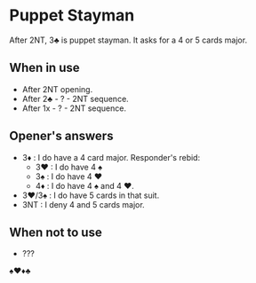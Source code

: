 # Puppet Stayman

After 2NT, 3♣ is puppet stayman. It asks for a 4 or 5 cards major.

## When in use

- After 2NT opening. 
- After 2♣ - ? - 2NT sequence.
- After 1x - ? - 2NT sequence.

## Opener's answers

  - 3♦ : I do have a 4 card major. Responder's rebid:
    - 3♥ : I do have 4 ♠
    - 3♠ : I do have 4 ♥
    - 4♦ : I do have 4 ♠ and 4 ♥.
  - 3♥/3♠ : I do have 5 cards in that suit. 
  - 3NT : I deny 4 and 5 cards major.
  
## When not to use
- ???

♠♥♦♣

